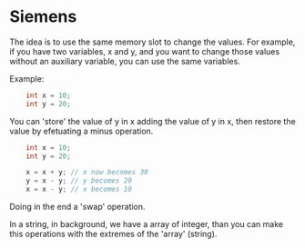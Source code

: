 # Siemens

The idea is to use the same memory slot to change the values. For example, if you have two variables, x and y, and you want to change those values without an auxiliary variable, you can use the same variables. 
<p>Example:

```C
    int x = 10;
    int y = 20;
```
You can 'store' the value of y in x adding the value of y in x, then restore the value by efetuating a minus operation. 

```C
    int x = 10;
    int y = 20;

    x = x + y; // x now becomes 30
    y = x - y; // y becomes 20
    x = x - y; // x becomes 10
```

Doing in the end a 'swap' operation.

In a string, in background, we have a array of integer, than you can make this operations with the extremes of the 'array' (string).
